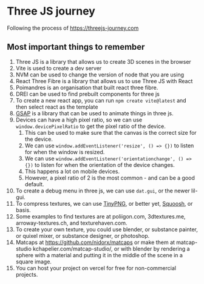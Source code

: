 # Three JS journey

Following the process of https://threejs-journey.com

## Most important things to remember

1. Three JS is a library that allows us to create 3D scenes in the browser
2. Vite is used to create a dev server
3. NVM can be used to change the version of node that you are using
4. React Three Fibre is a library that allows us to use Three JS with React
5. Poimandres is an organisation that built react three fibre.
6. DREI can be used to find prebuilt components for three js
7. To create a new react app, you can run `npm create vite@latest` and then select react as the template
8. [GSAP](https://gsap.com/) is a library that can be used to animate things in three js.
9. Devices can have a high pixel ratio, so we can use `window.devicePixelRatio` to get the pixel ratio of the device.
   1. This can be used to make sure that the canvas is the correct size for the device.
   2. We can use `window.addEventListener('resize', () => {})` to listen for when the window is resized.
   3. We can use `window.addEventListener('orientationchange', () => {})` to listen for when the orientation of the device changes.
   4. This happens a lot on mobile devices.
   5. However, a pixel ratio of 2 is the most common - and can be a good default.
10. To create a debug menu in three js, we can use `dat.gui`, or the newer lil-gui.
11. To compress textures, we can use [TinyPNG](https://tinypng.com/), or better yet, [Squoosh](https://squoosh.app/), or basis.
12. Some examples to find textures are at poliigon.com, 3dtextures.me, arroway-textures.ch, and texturehaven.com.
13. To create your own texture, you could use blender, or substance painter, or quixel mixer, or substance designer, or photoshop.
14. Matcaps at https://github.com/nidorx/matcaps or make them at matcap-studio kchapelier.com/matcap-studio/, or with blender by rendering a sphere with a material and putting it in the middle of the scene in a square image.
15. You can host your project on vercel for free for non-commercial projects.
